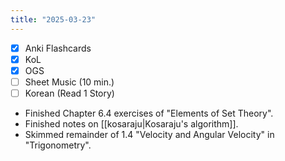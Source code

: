 ```yaml
---
title: "2025-03-23"
---
```


- [x] Anki Flashcards
- [x] KoL
- [x] OGS
- [ ] Sheet Music (10 min.)
- [ ] Korean (Read 1 Story)

* Finished Chapter 6.4 exercises of "Elements of Set Theory".
* Finished notes on [[kosaraju|Kosaraju's algorithm]].
* Skimmed remainder of 1.4 "Velocity and Angular Velocity" in "Trigonometry".